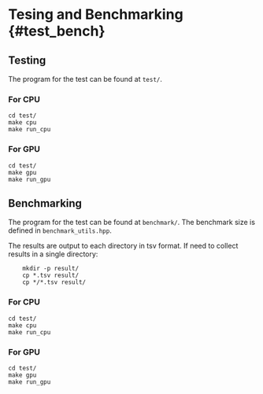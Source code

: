 # Tesing and Benchmarking {#test_bench}
## Testing
The program for the test can be found at `test/`.
### For CPU

```
cd test/
make cpu
make run_cpu
```

### For GPU

```
cd test/
make gpu
make run_gpu
```

## Benchmarking
The program for the test can be found at `benchmark/`.
The benchmark size is defined in `benchmark_utils.hpp`.

The results are output to each directory in tsv format.
If need to collect results in a single directory:

```
	mkdir -p result/
	cp *.tsv result/
	cp */*.tsv result/
```

### For CPU

```
cd test/
make cpu
make run_cpu
```

### For GPU

```
cd test/
make gpu
make run_gpu
```
